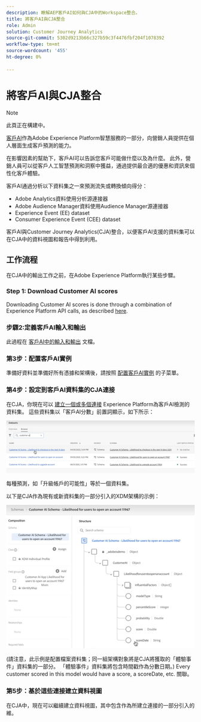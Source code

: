 ```yaml
---
description: 瞭解AEP客戶AI如何與CJA中的Workspace整合。
title: 將客戶AI與CJA整合
role: Admin
solution: Customer Journey Analytics
source-git-commit: 5302d9213b66c327b59c3f4476fbf204f1078392
workflow-type: tm+mt
source-wordcount: '455'
ht-degree: 0%

---
```



# 將客戶AI與CJA整合

>[!NOTE]
>
>此頁正在構建中。

[客戶AI](https://experienceleague.adobe.com/docs/experience-platform/intelligent-services/customer-ai/overview.html?lang=en)作為Adobe Experience Platform智慧服務的一部分，向營銷人員提供在個人層面生成客戶預測的能力。

在影響因素的幫助下，客戶AI可以告訴您客戶可能做什麼以及為什麼。 此外，營銷人員可以從客戶人工智慧預測和洞察中獲益，通過提供最合適的優惠和資訊來個性化客戶體驗。

客戶AI通過分析以下資料集之一來預測流失或轉換傾向得分：

* Adobe Analytics資料使用分析源連接器
* Adobe Audience Manager資料使用Audience Manager源連接器
* Experience Event (EE) dataset
* Consumer Experience Event (CEE) dataset

客戶AI與Customer Journey Analytics(CJA)整合，以便客戶AI支援的資料集可以在CJA中的資料視圖和報告中得到利用。

## 工作流程

在CJA中的輸出工作之前，在Adobe Experience Platform執行某些步驟。

### Step 1: Download Customer AI scores

Downloading Customer AI scores is done through a combination of Experience Platform API calls, as described [here](https://experienceleague.adobe.com/docs/experience-platform/intelligent-services/customer-ai/getting-started.html?lang=en#downloading-customer-ai-scores).

### 步驟2:定義客戶AI輸入和輸出

此過程在 [客戶AI中的輸入和輸出](https://experienceleague.adobe.com/docs/experience-platform/intelligent-services/customer-ai/input-output.html?lang=en) 文檔。

### 第3步：配置客戶AI實例

準備好資料並準備好所有憑據和架構後，請按照 [配置客戶AI實例](https://experienceleague.adobe.com/docs/experience-platform/intelligent-services/customer-ai/user-guide/configure.html?lang=en) 的子菜單。

### 第4步：設定到客戶AI資料集的CJA連接

在CJA，你現在可以 [建立一個或多個連接](/help/connections/create-connection.md) Experience Platform為客戶AI檢測的資料集。 這些資料集以「客戶AI分數」前置詞顯示，如下所示：

![CAI得分](assets/cai-scores.png)

每種預測，如「升級帳戶的可能性」等於一個資料集。

以下是CJA作為現有或新資料集的一部分引入的XDM架構的示例：

![CAI模式](assets/cai-schema.png)

(請注意，此示例是配置檔案資料集；同一組架構對象將是CJA將獲取的「體驗事件」資料集的一部分。 「體驗事件」資料集將包含時間戳作為分數日期。) Every customer scored in this model would have a score, a scoreDate, etc. 關聯。

### 第5步：基於這些連接建立資料視圖

在CJA中，現在可以繼續建立資料視圖，其中包含作為所建立連接的一部分引入的維。